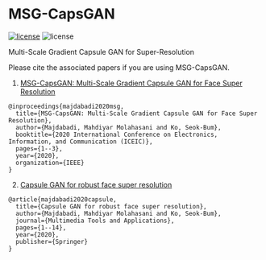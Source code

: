 # MSG-CapsGAN
[![license](https://img.shields.io/github/license/mashape/apistatus.svg?style=flat-square)](https://github.com/armiro/COVID-CXNet/blob/master/LICENSE)
![license](https://img.shields.io/badge/development-100%25-yellow?style=flat-square)

Multi-Scale Gradient Capsule GAN for Super-Resolution

Please cite the associated papers if you are using MSG-CapsGAN.

1. [MSG-CapsGAN: Multi-Scale Gradient Capsule GAN for Face Super Resolution](https://ieeexplore.ieee.org/abstract/document/9051244)
```
@inproceedings{majdabadi2020msg,
  title={MSG-CapsGAN: Multi-Scale Gradient Capsule GAN for Face Super Resolution},
  author={Majdabadi, Mahdiyar Molahasani and Ko, Seok-Bum},
  booktitle={2020 International Conference on Electronics, Information, and Communication (ICEIC)},
  pages={1--3},
  year={2020},
  organization={IEEE}
}
```
2. [Capsule GAN for robust face super resolution](https://link.springer.com/article/10.1007/s11042-020-09489-y)
```
@article{majdabadi2020capsule,
  title={Capsule GAN for robust face super resolution},
  author={Majdabadi, Mahdiyar Molahasani and Ko, Seok-Bum},
  journal={Multimedia Tools and Applications},
  pages={1--14},
  year={2020},
  publisher={Springer}
}
```


